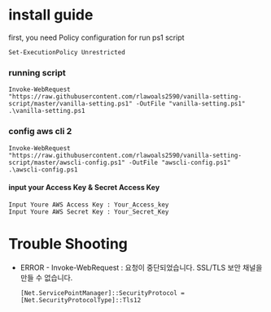 # install guide

first, you need Policy configuration for run ps1 script

```
Set-ExecutionPolicy Unrestricted
```

### running script
```
Invoke-WebRequest "https://raw.githubusercontent.com/rlawoals2590/vanilla-setting-script/master/vanilla-setting.ps1" -OutFile "vanilla-setting.ps1"
.\vanilla-setting.ps1
```

### config aws cli 2 
```
Invoke-WebRequest "https://raw.githubusercontent.com/rlawoals2590/vanilla-setting-script/master/awscli-config.ps1" -OutFile "awscli-config.ps1"
.\awscli-config.ps1
```
#### input your Access Key & Secret Access Key
```
Input Youre AWS Access Key : Your_Access_key
Input Youre AWS Secret Key : Your_Secret_Key
```


# Trouble Shooting

* ERROR - Invoke-WebRequest : 요청이 중단되었습니다. SSL/TLS 보안 채널을 만들 수 없습니다.


  ```
  [Net.ServicePointManager]::SecurityProtocol = [Net.SecurityProtocolType]::Tls12
  ```
